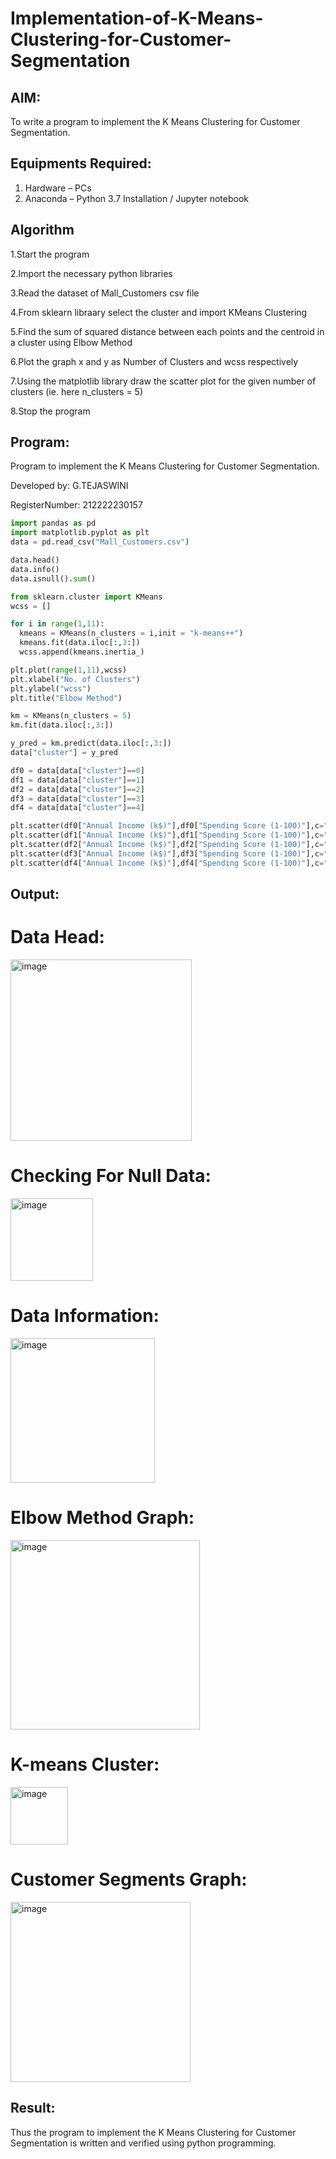 # Implementation-of-K-Means-Clustering-for-Customer-Segmentation

## AIM:
To write a program to implement the K Means Clustering for Customer Segmentation.

## Equipments Required:
1. Hardware – PCs
2. Anaconda – Python 3.7 Installation / Jupyter notebook

## Algorithm
1.Start the program

2.Import the necessary python libraries

3.Read the dataset of Mall_Customers csv file

4.From sklearn libraary select the cluster and import KMeans Clustering

5.Find the sum of squared distance between each points and the centroid in a cluster using Elbow Method

6.Plot the graph x and y as Number of Clusters and wcss respectively

7.Using the matplotlib library draw the scatter plot for the given number of clusters (ie. here n_clusters = 5)

8.Stop the program

## Program:

Program to implement the K Means Clustering for Customer Segmentation.

Developed by: G.TEJASWINI

RegisterNumber:  212222230157

```python
import pandas as pd
import matplotlib.pyplot as plt
data = pd.read_csv("Mall_Customers.csv")

data.head()
data.info()
data.isnull().sum()

from sklearn.cluster import KMeans
wcss = []

for i in range(1,11):
  kmeans = KMeans(n_clusters = i,init = "k-means++")
  kmeans.fit(data.iloc[:,3:])
  wcss.append(kmeans.inertia_)

plt.plot(range(1,11),wcss)
plt.xlabel("No. of Clusters")
plt.ylabel("wcss")
plt.title("Elbow Method")

km = KMeans(n_clusters = 5)
km.fit(data.iloc[:,3:])

y_pred = km.predict(data.iloc[:,3:])
data["cluster"] = y_pred

df0 = data[data["cluster"]==0]
df1 = data[data["cluster"]==1]
df2 = data[data["cluster"]==2]
df3 = data[data["cluster"]==3]
df4 = data[data["cluster"]==4]

plt.scatter(df0["Annual Income (k$)"],df0["Spending Score (1-100)"],c="red",label="cluster0")
plt.scatter(df1["Annual Income (k$)"],df1["Spending Score (1-100)"],c="black",label="cluster1")
plt.scatter(df2["Annual Income (k$)"],df2["Spending Score (1-100)"],c="blue",label="cluster2")
plt.scatter(df3["Annual Income (k$)"],df3["Spending Score (1-100)"],c="olive",label="cluster3")
plt.scatter(df4["Annual Income (k$)"],df4["Spending Score (1-100)"],c="orange",label="cluster4")
```
## Output:

# Data Head:

<img width="290" alt="image" src="https://github.com/TejaswiniGugananthan/Implementation-of-K-Means-Clustering-for-Customer-Segmentation/assets/121222763/fe89920e-ea7b-433c-a804-744f6c0d543c">


# Checking For Null Data:

<img width="132" alt="image" src="https://github.com/TejaswiniGugananthan/Implementation-of-K-Means-Clustering-for-Customer-Segmentation/assets/121222763/9e10a520-2922-423a-88d1-5d54e01a7f52">


# Data Information:

<img width="231" alt="image" src="https://github.com/TejaswiniGugananthan/Implementation-of-K-Means-Clustering-for-Customer-Segmentation/assets/121222763/45f5a105-2030-4289-8ff7-0c29f99d800c">


# Elbow Method Graph:

<img width="303" alt="image" src="https://github.com/TejaswiniGugananthan/Implementation-of-K-Means-Clustering-for-Customer-Segmentation/assets/121222763/0a3669e3-b245-4fd4-9c28-0625950daabc">

# K-means Cluster:

<img width="92" alt="image" src="https://github.com/TejaswiniGugananthan/Implementation-of-K-Means-Clustering-for-Customer-Segmentation/assets/121222763/c3e2d07b-d27a-44cd-9d21-faaa863fe79f">


# Customer Segments Graph:
 
<img width="288" alt="image" src="https://github.com/TejaswiniGugananthan/Implementation-of-K-Means-Clustering-for-Customer-Segmentation/assets/121222763/e5927521-25c7-493e-9a0f-fedd06680d31">



## Result:
Thus the program to implement the K Means Clustering for Customer Segmentation is written and verified using python programming.
